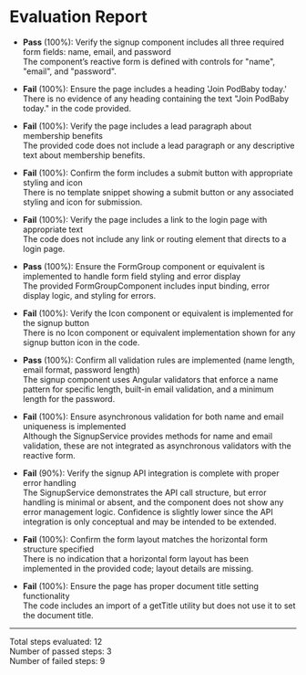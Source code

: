 # Evaluation Report

- **Pass** (100%): Verify the signup component includes all three required form fields: name, email, and password  
  The component’s reactive form is defined with controls for "name", "email", and "password".

- **Fail** (100%): Ensure the page includes a heading 'Join PodBaby today.'  
  There is no evidence of any heading containing the text "Join PodBaby today." in the code provided.

- **Fail** (100%): Verify the page includes a lead paragraph about membership benefits  
  The provided code does not include a lead paragraph or any descriptive text about membership benefits.

- **Fail** (100%): Confirm the form includes a submit button with appropriate styling and icon  
  There is no template snippet showing a submit button or any associated styling and icon for submission.

- **Fail** (100%): Verify the page includes a link to the login page with appropriate text  
  The code does not include any link or routing element that directs to a login page.

- **Pass** (100%): Ensure the FormGroup component or equivalent is implemented to handle form field styling and error display  
  The provided FormGroupComponent includes input binding, error display logic, and styling for errors.

- **Fail** (100%): Verify the Icon component or equivalent is implemented for the signup button  
  There is no Icon component or equivalent implementation shown for any signup button icon in the code.

- **Pass** (100%): Confirm all validation rules are implemented (name length, email format, password length)  
  The signup component uses Angular validators that enforce a name pattern for specific length, built-in email validation, and a minimum length for the password.

- **Fail** (100%): Ensure asynchronous validation for both name and email uniqueness is implemented  
  Although the SignupService provides methods for name and email validation, these are not integrated as asynchronous validators with the reactive form.

- **Fail** (90%): Verify the signup API integration is complete with proper error handling  
  The SignupService demonstrates the API call structure, but error handling is minimal or absent, and the component does not show any error management logic. Confidence is slightly lower since the API integration is only conceptual and may be intended to be extended.

- **Fail** (100%): Confirm the form layout matches the horizontal form structure specified  
  There is no indication that a horizontal form layout has been implemented in the provided code; layout details are missing.

- **Fail** (100%): Ensure the page has proper document title setting functionality  
  The code includes an import of a getTitle utility but does not use it to set the document title.

---

Total steps evaluated: 12  
Number of passed steps: 3  
Number of failed steps: 9